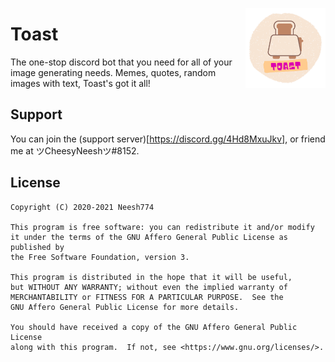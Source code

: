<img align="right" height=128 width=128 src="logo.png" /></p>

# Toast
The one-stop discord bot that you need for all of your image generating needs. Memes, quotes, random images with text, Toast's got it all!

## Support
You can join the (support server)[https://discord.gg/4Hd8MxuJkv], or friend me at ツCheesyNeeshツ#8152.

## License

    Copyright (C) 2020-2021 Neesh774

    This program is free software: you can redistribute it and/or modify
    it under the terms of the GNU Affero General Public License as published by
    the Free Software Foundation, version 3.

    This program is distributed in the hope that it will be useful,
    but WITHOUT ANY WARRANTY; without even the implied warranty of
    MERCHANTABILITY or FITNESS FOR A PARTICULAR PURPOSE.  See the
    GNU Affero General Public License for more details.

    You should have received a copy of the GNU Affero General Public License
    along with this program.  If not, see <https://www.gnu.org/licenses/>.
